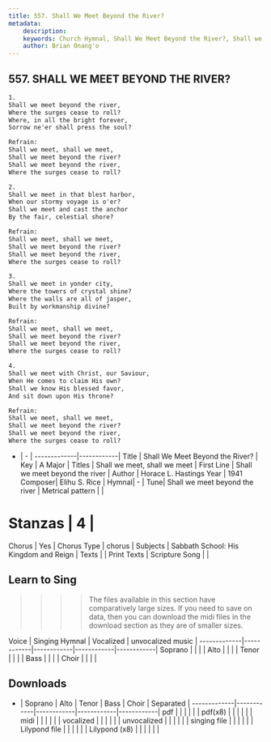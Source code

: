 ```yaml
---
title: 557. Shall We Meet Beyond the River?
metadata:
    description: 
    keywords: Church Hymnal, Shall We Meet Beyond the River?, Shall we meet beyond the river , Shall we meet, shall we meet
    author: Brian Onang'o
---
```



## 557. SHALL WE MEET BEYOND THE RIVER?

```txt
1.
Shall we meet beyond the river, 
Where the surges cease to roll? 
Where, in all the bright forever, 
Sorrow ne'er shall press the soul? 

Refrain:
Shall we meet, shall we meet, 
Shall we meet beyond the river? 
Shall we meet beyond the river, 
Where the surges cease to roll? 

2.
Shall we meet in that blest harbor, 
When our stormy voyage is o'er? 
Shall we meet and cast the anchor 
By the fair, celestial shore? 

Refrain:
Shall we meet, shall we meet, 
Shall we meet beyond the river? 
Shall we meet beyond the river, 
Where the surges cease to roll? 

3.
Shall we meet in yonder city, 
Where the towers of crystal shine? 
Where the walls are all of jasper, 
Built by workmanship divine? 

Refrain:
Shall we meet, shall we meet, 
Shall we meet beyond the river? 
Shall we meet beyond the river, 
Where the surges cease to roll? 

4.
Shall we meet with Christ, our Saviour, 
When He comes to claim His own? 
Shall we know His blessed favor, 
And sit down upon His throne?

Refrain:
Shall we meet, shall we meet, 
Shall we meet beyond the river? 
Shall we meet beyond the river, 
Where the surges cease to roll? 

```

- |   -  |
-------------|------------|
Title | Shall We Meet Beyond the River? |
Key | A Major |
Titles | Shall we meet, shall we meet |
First Line | Shall we meet beyond the river  |
Author | Horace L. Hastings
Year | 1941
Composer| Elihu S. Rice |
Hymnal|  - |
Tune| Shall we meet beyond the river |
Metrical pattern | |
# Stanzas | 4 |
Chorus | Yes |
Chorus Type | chorus |
Subjects | Sabbath School: His Kingdom and Reign |
Texts |  |
Print Texts | 
Scripture Song |  |
  
## Learn to Sing

>>>> The files available in this section have comparatively large sizes. If you need to save on data, then you can download the midi files in the download section as they are of smaller sizes.

Voice |  Singing Hymnal | Vocalized | unvocalized music |
-------------|------------|------------|------------|------------|
Soprano | | | |
Alto | | | |
Tenor | | | |
Bass | | | |
Choir | | | |

## Downloads

- |  Soprano | Alto | Tenor | Bass | Choir | Separated |
-------------|------------|------------|------------|------------|
pdf | | | | | |
pdf(x8) | | | | | |
midi | | | | | |
vocalized | | | | | |
unvocalized | | | | | |
singing file | | | | | |
Lilypond file | | | | | |
Lilypond (x8) | | | | | |
  